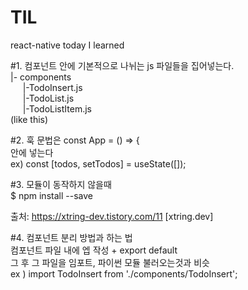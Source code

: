 # TIL
react-native today I learned 

#1. 컴포넌트 안에 기본적으로 나뉘는 js 파일들을 집어넣는다.  
|- components    
&nbsp;&nbsp;&nbsp;&nbsp;  |-TodoInsert.js  
&nbsp;&nbsp;&nbsp;&nbsp;  |-TodoList.js  
&nbsp;&nbsp;&nbsp;&nbsp;  |-TodoListItem.js  
(like this)  
  
#2. 훅 문법은 const App = () => {  
안에 넣는다   
ex) const [todos, setTodos] = useState([]);  
  
#3. 모듈이 동작하지 않을때  
$ npm install <module-name> --save  
  
출처: https://xtring-dev.tistory.com/11 [xtring.dev]  

#4. 컴포넌트 분리 방법과 하는 법  
컴포넌트 파일 내에 엡 작성 + export default  
그 후 그 파일을 임포트, 파이썬 모듈 불러오는것과 비슷  
 ex ) import TodoInsert from './components/TodoInsert';
